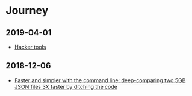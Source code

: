 # Journey

## 2019-04-01
- [Hacker tools](https://hacker-tools.github.io/)

## 2018-12-06

- [Faster and simpler with the command line: deep-comparing two 5GB JSON files 3X faster by ditching the code](https://genius.engineering/faster-and-simpler-with-the-command-line-deep-comparing-two-5gb-json-files-3x-faster-by-ditching-the-code/)
